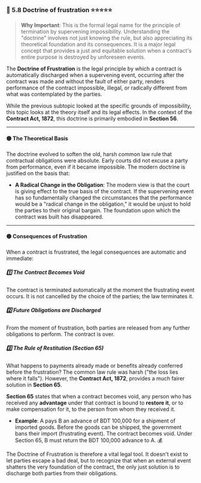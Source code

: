 ### 📌 5.8 Doctrine of frustration ⭐⭐⭐⭐⭐

>**Why Important**: This is the formal legal name for the principle of termination by supervening impossibility. Understanding the "doctrine" involves not just knowing the rule, but also appreciating its theoretical foundation and its consequences. It is a major legal concept that provides a just and equitable solution when a contract's entire purpose is destroyed by unforeseen events.

The **Doctrine of Frustration** is the legal principle by which a contract is automatically discharged when a supervening event, occurring after the contract was made and without the fault of either party, renders performance of the contract impossible, illegal, or radically different from what was contemplated by the parties.

While the previous subtopic looked at the specific grounds of impossibility, this topic looks at the theory itself and its legal effects. In the context of the **Contract Act, 1872**, this doctrine is primarily embodied in **Section 56**.

---

#### 🟡 The Theoretical Basis

The doctrine evolved to soften the old, harsh common law rule that contractual obligations were absolute. Early courts did not excuse a party from performance, even if it became impossible. The modern doctrine is justified on the basis that:

- **A Radical Change in the Obligation**: The modern view is that the court is giving effect to the true basis of the contract. If the supervening event has so fundamentally changed the circumstances that the performance would be a "radical change in the obligation," it would be unjust to hold the parties to their original bargain. The foundation upon which the contract was built has disappeared.
    

---

#### 🟡 Consequences of Frustration

When a contract is frustrated, the legal consequences are automatic and immediate:

##### 1️⃣ The Contract Becomes Void 
The contract is terminated automatically at the moment the frustrating event occurs. It is not cancelled by the choice of the parties; the law terminates it.

##### 2️⃣ Future Obligations are Discharged 
From the moment of frustration, both parties are released from any further obligations to perform. The contract is over.

##### 3️⃣ The Rule of Restitution (Section 65) 
What happens to payments already made or benefits already conferred before the frustration? The common law rule was harsh ("the loss lies where it falls"). However, the **Contract Act, 1872**, provides a much fairer solution in **Section 65**.

**Section 65** states that when a contract becomes void, any person who has received any **advantage** under that contract is bound to **restore it**, or to make compensation for it, to the person from whom they received it.

- **Example**: A pays B an advance of BDT 100,000 for a shipment of imported goods. Before the goods can be shipped, the government bans their import (frustrating event). The contract becomes void. Under Section 65, B must return the BDT 100,000 advance to A. 💰
    

The Doctrine of Frustration is therefore a vital legal tool. It doesn't exist to let parties escape a bad deal, but to recognize that when an external event shatters the very foundation of the contract, the only just solution is to discharge both parties from their obligations.